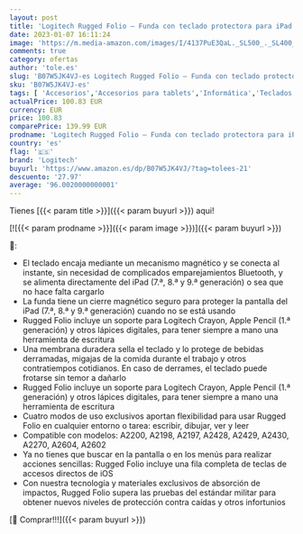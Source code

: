 ```yaml
---
layout: post
title: 'Logitech Rugged Folio – Funda con teclado protectora para iPad  7.ª generación  con Smart Connector y teclado a prueba de derrames  Disposición QWERTY Español - Negro'
date: 2023-01-07 16:11:24
image: 'https://m.media-amazon.com/images/I/4137PuE3QaL._SL500_._SL400_.jpg'
comments: true
category: ofertas
author: 'tole.es'
slug: 'B07W5JK4VJ-es Logitech Rugged Folio – Funda con teclado protectora para...'
sku: 'B07W5JK4VJ-es'
tags: [ 'Accesorios','Accesorios para tablets','Informática','Teclados para tablets','ipad','logitech','🇪🇸', ]
actualPrice: 100.83 EUR
currency: EUR
price: 100.83
comparePrice: 139.99 EUR
prodname: 'Logitech Rugged Folio – Funda con teclado protectora para iPad  7.ª generación  con Smart Connector y teclado a prueba de derrames  Disposición QWERTY Español - Negro'
country: 'es'
flag: '🇪🇸'
brand: 'Logitech'
buyurl: 'https://www.amazon.es/dp/B07W5JK4VJ/?tag=tolees-21'
descuento: '27.97'
average: '96.0020000000001'
---
```


Tienes [{{< param title >}}]({{< param buyurl >}}) aqui!

[![{{< param prodname >}}]({{< param image >}})]({{< param buyurl >}})

🔎:

- El teclado encaja mediante un mecanismo magnético y se conecta al instante, sin necesidad de complicados emparejamientos Bluetooth, y se alimenta directamente del iPad (7.ª, 8.ª y 9.ª generación) o sea que no hace falta cargarlo
- La funda tiene un cierre magnético seguro para proteger la pantalla del iPad (7.ª, 8.ª y 9.ª generación) cuando no se está usando
- Rugged Folio incluye un soporte para Logitech Crayon, Apple Pencil (1.ª generación) y otros lápices digitales, para tener siempre a mano una herramienta de escritura
- Una membrana duradera sella el teclado y lo protege de bebidas derramadas, migajas de la comida durante el trabajo y otros contratiempos cotidianos. En caso de derrames, el teclado puede frotarse sin temor a dañarlo
- Rugged Folio incluye un soporte para Logitech Crayon, Apple Pencil (1.ª generación) y otros lápices digitales, para tener siempre a mano una herramienta de escritura
- Cuatro modos de uso exclusivos aportan flexibilidad para usar Rugged Folio en cualquier entorno o tarea: escribir, dibujar, ver y leer
- Compatible con modelos: A2200, A2198, A2197, A2428, A2429, A2430, A2270, A2604, A2602
- Ya no tienes que buscar en la pantalla o en los menús para realizar acciones sencillas: Rugged Folio incluye una fila completa de teclas de accesos directos de iOS
- Con nuestra tecnología y materiales exclusivos de absorción de impactos, Rugged Folio supera las pruebas del estándar militar para obtener nuevos niveles de protección contra caídas y otros infortunios

[🛒 Comprar!!!]({{< param buyurl >}})
